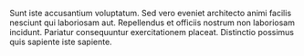 Sunt iste accusantium voluptatum.
Sed vero eveniet architecto animi facilis nesciunt qui laboriosam aut.
Repellendus et officiis nostrum non laboriosam incidunt.
Pariatur consequuntur exercitationem placeat.
Distinctio possimus quis sapiente iste sapiente.